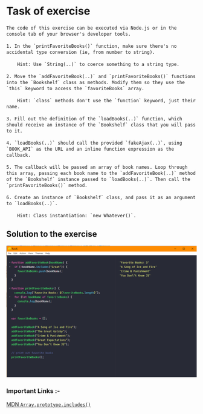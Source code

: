 # Task of exercise
    The code of this exercise can be executed via Node.js or in the console tab of your browser's developer tools.
    
    1. In the `printFavoriteBooks()` function, make sure there's no accidental type conversion (ie, from number to string).
    
    	Hint: Use `String(..)` to coerce something to a string type.
    
    2. Move the `addFavoriteBook(..)` and `printFavoriteBooks()` functions into the `Bookshelf` class as methods. Modify them so they use the `this` keyword to access the `favoriteBooks` array.
    
    	Hint: `class` methods don't use the `function` keyword, just their name.
    
    3. Fill out the definition of the `loadBooks(..)` function, which should receive an instance of the `Bookshelf` class that you will pass to it.
    
    4. `loadBooks(..)` should call the provided `fakeAjax(..)`, using `BOOK_API` as the URL and an inline function expression as the callback.
    
    5. The callback will be passed an array of book names. Loop through this array, passing each book name to the `addFavoriteBook(..)` method of the `Bookshelf` instance passed to `loadBooks(..)`. Then call the `printFavoriteBooks()` method.
    
    6. Create an instance of `Bookshelf` class, and pass it as an argument to `loadBooks(..)`.
    
    	Hint: Class instantiation: `new Whatever()`. 
    	

## Solution to the exercise

![solution](../Assets/exercise-solution-01.png)

### Important Links :- 

[MDN `Array.prototype.includes()`](https://developer.mozilla.org/en-US/docs/Web/JavaScript/Reference/Global_Objects/Array/includes)
